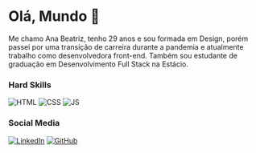 # Olá, Mundo 👋

Me chamo Ana Beatriz, tenho 29 anos e sou formada em Design, porém passei por uma transição de carreira durante a pandemia e atualmente trabalho como desenvolvedora front-end. Também sou estudante de graduação em Desenvolvimento Full Stack na Estácio.

### Hard Skills
![HTML](https://img.shields.io/badge/HTML-red)
![CSS](https://img.shields.io/badge/CSS-blue)
![JS](https://img.shields.io/badge/JavaScript-yellow)

### Social Media
[![LinkedIn](https://img.shields.io/badge/Linkdin-blue)](https://www.linkedin.com/in/abcavet/)
[![GitHub](https://img.shields.io/badge/GitHub-black)](https://github.com/abcavet)